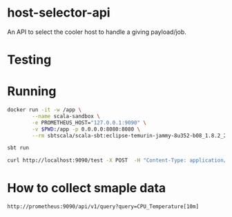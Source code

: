 # host-selector-api

An API to select the cooler host to handle a giving payload/job. 



# Testing 


# Running

```bash 
docker run -it -w /app \
        --name scala-sandbox \
        -e PROMETHEUS_HOST="127.0.0.1:9090" \
        -v $PWD:/app -p 0.0.0.0:8080:8080 \
        --rm sbtscala/scala-sbt:eclipse-temurin-jammy-8u352-b08_1.8.2_2.12.17 /bin/bash

```

```bash 
sbt run
```

```bash 
curl http://localhost:9090/test -X POST  -H "Content-Type: application/json"  -d '{"filter":"hhgtg","strategy":"42"}'
```


# How to collect smaple data

```bash 
http://prometheus:9090/api/v1/query?query=CPU_Temperature[10m]
```